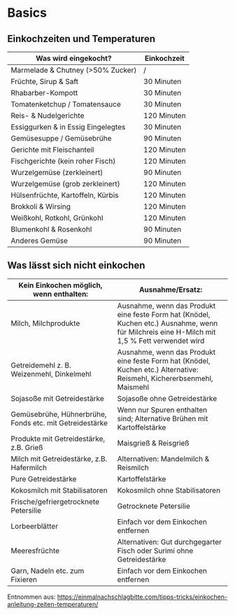 # Basics

## Einkochzeiten und Temperaturen

| Was wird eingekocht?               | Einkochzeit |
| ---------------------------------- | ----------- |
| Marmelade & Chutney (>50% Zucker)  | /           |
| Früchte, Sirup & Saft              | 30 Minuten  |
| Rhabarber-Kompott                  | 30 Minuten  |
| Tomatenketchup / Tomatensauce      | 30 Minuten  |
| Reis- & Nudelgerichte              | 120 Minuten |
| Essiggurken & in Essig Eingelegtes | 30 Minuten  |
| Gemüsesuppe / Gemüsebrühe          | 90 Minuten  |
| Gerichte mit Fleischanteil         | 120 Minuten |
| Fischgerichte (kein roher Fisch)   | 120 Minuten |
| Wurzelgemüse (zerkleinert)         | 90 Minuten  |
| Wurzelgemüse (grob zerkleinert)    | 120 Minuten |
| Hülsenfrüchte, Kartoffeln, Kürbis  | 120 Minuten |
| Brokkoli & Wirsing                 | 120 Minuten |
| Weißkohl, Rotkohl, Grünkohl        | 120 Minuten |
| Blumenkohl & Rosenkohl             | 90 Minuten  |
| Anderes Gemüse                     | 90 Minuten  |

## Was lässt sich nicht einkochen

| Kein Einkochen möglich, wenn enthalten:                 | Ausnahme/Ersatz:                                                                                                                             |
| ------------------------------------------------------- | -------------------------------------------------------------------------------------------------------------------------------------------- |
| Milch, Milchprodukte                                    | Ausnahme, wenn das Produkt eine feste Form hat (Knödel, Kuchen etc.) Ausnahme, wenn für Milchreis eine H-Milch mit 1,5 % Fett verwendet wird |
| Getreidemehl z. B. Weizenmehl, Dinkelmehl               | Ausnahme, wenn das Produkt eine feste Form hat (Knödel, Kuchen etc.) Alternative: Reismehl, Kichererbsenmehl, Maismehl                       |
| Sojasoße mit Getreidestärke                             | Sojasoße ohne Getreidestärke                                                                                                                 |
| Gemüsebrühe, Hühnerbrühe, Fonds etc. mit Getreidestärke | Wenn nur Spuren enthalten sind; Alternative Brühen mit Kartoffelstärke                                                                       |
| Produkte mit Getreidestärke, z.B. Grieß                 | Maisgrieß & Reisgrieß                                                                                                                        |
| Milch mit Getreidestärke, z.B. Hafermilch               | Alternativen: Mandelmilch & Reismilch                                                                                                        |
| Pure Getreidestärke                                     | Kartoffelstärke                                                                                                                              |
| Kokosmilch mit Stabilisatoren                           | Kokosmilch ohne Stabilisatoren                                                                                                               |
| Frische/gefriergetrocknete Petersilie                   | Getrocknete Petersilie                                                                                                                       |
| Lorbeerblätter                                          | Einfach vor dem Einkochen entfernen                                                                                                          |
| Meeresfrüchte                                           | Alternativen: Gut durchgegarter Fisch oder Surimi ohne Getreidestärke                                                                        |
| Garn, Nadeln etc. zum Fixieren                          | Einfach vor dem Einkochen entfernen                                                                                                          |

Entnommen aus: https://einmalnachschlagbitte.com/tipps-tricks/einkochen-anleitung-zeiten-temperaturen/
